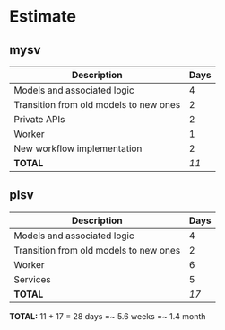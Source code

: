 # Estimate

## mysv

| Description                            | Days |
| -------------------------------------- | ---- |
| Models and associated logic            | 4    |
| Transition from old models to new ones | 2    |
| Private APIs                           | 2    |
| Worker                                 | 1    |
| New workflow implementation            | 2    |
| **TOTAL**                              | *11* |

## plsv

| Description                            | Days |
| -------------------------------------- | ---- |
| Models and associated logic            | 4    |
| Transition from old models to new ones | 2    |
| Worker                                 | 6    |
| Services                               | 5    |
| **TOTAL**                              | *17* |

**TOTAL:** 11 + 17 = 28 days =~ 5.6 weeks =~ 1.4 month

